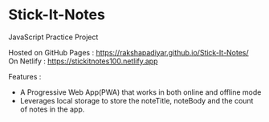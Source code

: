 # Stick-It-Notes
JavaScript Practice Project

Hosted on GitHub Pages : https://rakshapadiyar.github.io/Stick-It-Notes/  
On Netlify : https://stickitnotes100.netlify.app

Features :
* A Progressive Web App(PWA) that works in both online and offline mode
* Leverages local storage to store the noteTitle, noteBody and the count of notes in the app.
